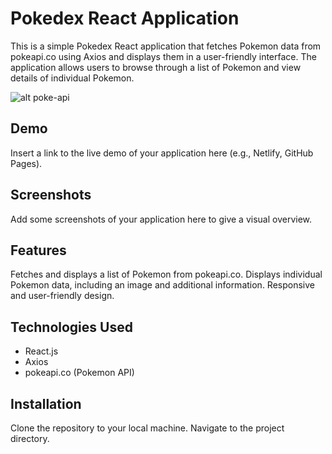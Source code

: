 # Pokedex React Application
This is a simple Pokedex React application that fetches Pokemon data from pokeapi.co using Axios and displays them in a user-friendly interface. The application allows users to browse through a list of Pokemon and view details of individual Pokemon.

![alt poke-api](https://github.com/ralphscl/pokedex/blob/main/src/assets/pokeapi.png "Poke Api")

## Demo
Insert a link to the live demo of your application here (e.g., Netlify, GitHub Pages).

## Screenshots
Add some screenshots of your application here to give a visual overview.

## Features
Fetches and displays a list of Pokemon from pokeapi.co.
Displays individual Pokemon data, including an image and additional information.
Responsive and user-friendly design.

## Technologies Used
* React.js
* Axios
* pokeapi.co (Pokemon API)

## Installation
Clone the repository to your local machine.
Navigate to the project directory.
